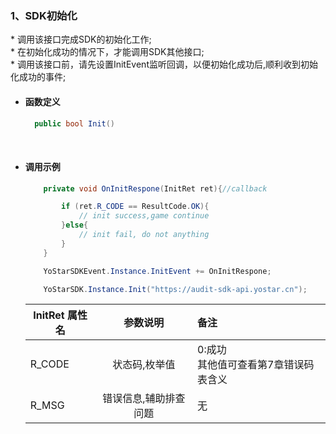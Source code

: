 ### 1、SDK初始化

\* 调用该接口完成SDK的初始化工作;<br/>\* 在初始化成功的情况下，才能调用SDK其他接口;<br/>
\* 调用该接口前，请先设置InitEvent监听回调，以便初始化成功后,顺利收到初始化成功的事件;


- #### 函数定义

  ```cs
    public bool Init()
  ```
<br/>

- #### 调用示例

  ```cs
      private void OnInitRespone(InitRet ret){//callback

          if (ret.R_CODE == ResultCode.OK){
              // init success,game continue
          }else{
              // init fail, do not anything
          }
      }

      YoStarSDKEvent.Instance.InitEvent += OnInitRespone;

      YoStarSDK.Instance.Init("https://audit-sdk-api.yostar.cn");
  ```

    InitRet 属性名|参数说明|备注
    ---|:--:|:--|
    R_CODE|状态码,枚举值|0:成功<br/> 其他值可查看第7章错误码表含义|
    R_MSG| 错误信息,辅助排查问题|无 |
